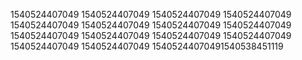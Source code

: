 1540524407049
1540524407049
1540524407049
1540524407049
1540524407049
1540524407049
1540524407049
1540524407049
1540524407049
1540524407049
1540524407049
1540524407049
1540524407049
1540524407049
15405244070491540538451119